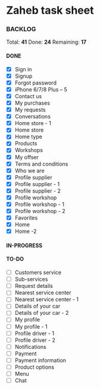 # Zaheb task sheet
### BACKLOG
Total: **41**
Done: **24**
Remaining: **17**
#### <div class='highlight green'>DONE</div>
- [x] Sign in
- [x] Signup
- [x] Forgot password
- [x] iPhone 6/7/8 Plus – 5
- [x] Contact us
- [x] My purchases
- [x] My requests
- [x] Conversations
- [x] Home store - 1 
- [x] Home store
- [x] Home type
- [x] Products
- [x] Workshops
- [x] My offser
- [x] Terms and conditions
- [x] Who we are
- [x] Profile supplier
- [x] Profile supplier - 1
- [x] Profile supplier - 2
- [x] Profile workshop
- [x] Profile workshop - 1
- [x] Profile workshop - 2
- [x] Favorites
- [x] Home
- [x] Home -2
#### <div class='highlight blue'>IN-PROGRESS</div>

#### <div class='highlight red'>TO-DO</div>
- [ ] Customers service
- [ ] Sub-services
- [ ] Request details
- [ ] Nearest service center
- [ ] Nearest service center - 1
- [ ] Details of your car 
- [ ] Details of your car - 2
- [ ] My profile
- [ ] My profile - 1
- [ ] Profile driver - 1
- [ ] Profile driver  - 2
- [ ] Notifications
- [ ] Payment
- [ ] Payment information
- [ ] Product options
- [ ] Menu
- [ ] Chat
